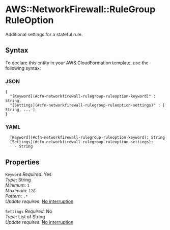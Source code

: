 # AWS::NetworkFirewall::RuleGroup RuleOption<a name="aws-properties-networkfirewall-rulegroup-ruleoption"></a>

Additional settings for a stateful rule\. 

## Syntax<a name="aws-properties-networkfirewall-rulegroup-ruleoption-syntax"></a>

To declare this entity in your AWS CloudFormation template, use the following syntax:

### JSON<a name="aws-properties-networkfirewall-rulegroup-ruleoption-syntax.json"></a>

```
{
  "[Keyword](#cfn-networkfirewall-rulegroup-ruleoption-keyword)" : String,
  "[Settings](#cfn-networkfirewall-rulegroup-ruleoption-settings)" : [ String, ... ]
}
```

### YAML<a name="aws-properties-networkfirewall-rulegroup-ruleoption-syntax.yaml"></a>

```
  [Keyword](#cfn-networkfirewall-rulegroup-ruleoption-keyword): String
  [Settings](#cfn-networkfirewall-rulegroup-ruleoption-settings): 
    - String
```

## Properties<a name="aws-properties-networkfirewall-rulegroup-ruleoption-properties"></a>

`Keyword`  <a name="cfn-networkfirewall-rulegroup-ruleoption-keyword"></a>
*Required*: Yes  
*Type*: String  
*Minimum*: `1`  
*Maximum*: `128`  
*Pattern*: `.*`  
*Update requires*: [No interruption](https://docs.aws.amazon.com/AWSCloudFormation/latest/UserGuide/using-cfn-updating-stacks-update-behaviors.html#update-no-interrupt)

`Settings`  <a name="cfn-networkfirewall-rulegroup-ruleoption-settings"></a>
*Required*: No  
*Type*: List of String  
*Update requires*: [No interruption](https://docs.aws.amazon.com/AWSCloudFormation/latest/UserGuide/using-cfn-updating-stacks-update-behaviors.html#update-no-interrupt)